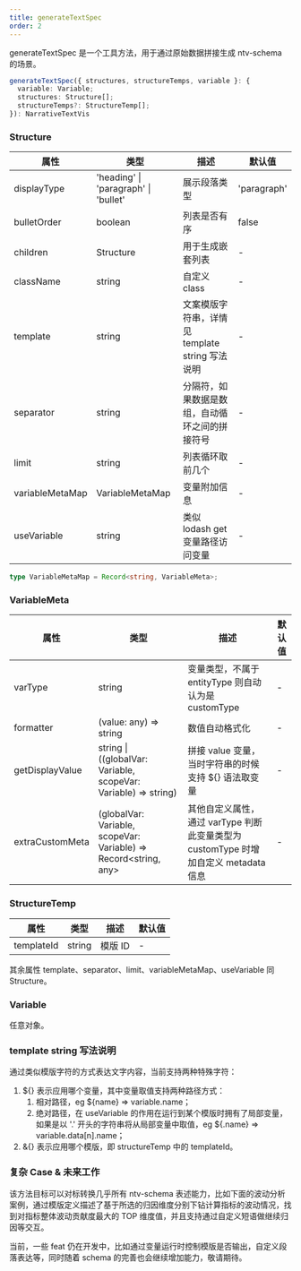 ```yaml
---
title: generateTextSpec
order: 2
---
```


generateTextSpec 是一个工具方法，用于通过原始数据拼接生成 ntv-schema 的场景。

```typescript
generateTextSpec({ structures, structureTemps, variable }: {
  variable: Variable;
  structures: Structure[];
  structureTemps?: StructureTemp[];
}): NarrativeTextVis
```

### Structure


| 属性         | 类型                | 描述                 | 默认值          |
| ------------ | ------------------- | -------------------- | --------------- |
| displayType         | 'heading' \| 'paragraph' \| 'bullet'             | 展示段落类型             | 'paragraph'              |
| bulletOrder         | boolean    | 列表是否有序           | false              |
| children         | Structure    | 用于生成嵌套列表          | -              |
| className         | string    |     自定义 class      | -              |
| template         | string    |     文案模版字符串，详情见 template string 写法说明    | -              |
| separator         | string    |     分隔符，如果数据是数组，自动循环之间的拼接符号      | -              |
| limit         | string    |     列表循环取前几个      | -              |
| variableMetaMap         | VariableMetaMap    |     变量附加信息      | -              |
| useVariable         | string    |     类似 lodash get 变量路径访问变量      | -              |


```ts
type VariableMetaMap = Record<string, VariableMeta>;
```

### VariableMeta

| 属性         | 类型                | 描述                 | 默认值          |
| ------------ | ------------------- | -------------------- | --------------- |
| varType         | string    | 变量类型，不属于 entityType 则自动认为是 customType         | -              |
| formatter         | (value: any) => string    | 数值自动格式化         | -              |
| getDisplayValue         | string \| ((globalVar: Variable, scopeVar: Variable) => string)   | 拼接 value 变量，当时字符串的时候支持 ${} 语法取变量         | -              |
| extraCustomMeta         | (globalVar: Variable, scopeVar: Variable) => Record<string, any>   | 其他自定义属性，通过 varType 判断此变量类型为 customType 时增加自定义 metadata  信息      | -              |


### StructureTemp

| 属性         | 类型                | 描述                 | 默认值          |
| ------------ | ------------------- | -------------------- | --------------- |
| templateId         | string    | 模版 ID         | -              |

其余属性 template、separator、limit、variableMetaMap、useVariable 同 Structure。

### Variable

任意对象。

### template string 写法说明

通过类似模版字符的方式表达文字内容，当前支持两种特殊字符：
1. ${} 表示应用哪个变量，其中变量取值支持两种路径方式：
    1. 相对路径，eg ${name} => variable.name；
    2. 绝对路径，在 useVariable 的作用在运行到某个模版时拥有了局部变量，如果是以 '.' 开头的字符串将从局部变量中取值，eg ${.name} => variable.data[n].name；
2. &{} 表示应用哪个模版，即 structureTemp 中的 templateId。


### 复杂 Case & 未来工作

该方法目标可以对标转换几乎所有 ntv-schema 表述能力，比如下面的波动分析案例，通过模版定义描述了基于所选的归因维度分别下钻计算指标的波动情况，找到对指标整体波动贡献度最大的 TOP 维度值，并且支持通过自定义短语做继续归因等交互。

当前，一些 feat 仍在开发中，比如通过变量运行时控制模版是否输出，自定义段落表达等，同时随着 schema 的完善也会继续增加能力，敬请期待。

<Playground path="ntv/case/demo/fluctuation.tsx"></Playground>
